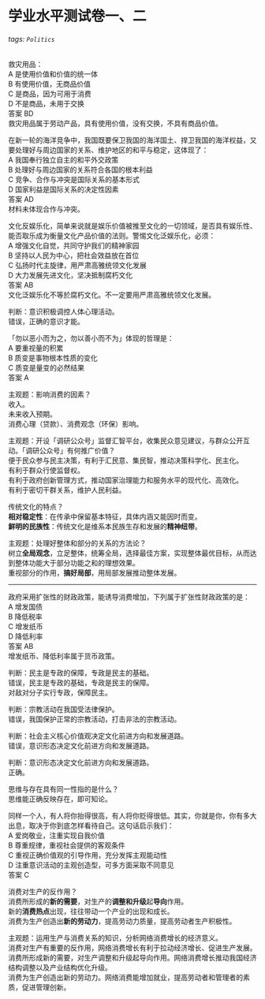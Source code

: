# 学业水平测试卷一、二

###### tags: `Politics`

救灾用品：  
A 是使用价值和价值的统一体  
B 有使用价值，无商品价值  
C 是商品，因为可用于消费  
D 不是商品，未用于交换  
答案 BD  
救灾用品属于劳动产品，具有使用价值，没有交换，不具有商品价值。

在新一轮的海洋竞争中，我国既要保卫我国的海洋国土、捍卫我国的海洋权益，又要处理好与周边国家的关系、维护地区的和平与稳定，这体现了：  
A 我国奉行独立自主的和平外交政策  
B 处理好与周边国家的关系符合各国的根本利益  
C 竞争、合作与冲突是国际关系的基本形式  
D 国家利益是国际关系的决定性因素  
答案 AD  
材料未体现合作与冲突。

文化反娱乐化，简单来说就是娱乐价值被推至文化的一切领域，是否具有娱乐性、能否取乐成为衡量文化产品价值的法则。警惕文化泛娱乐化，必须：  
A 增强文化自觉，共同守护我们的精神家园  
B 坚持以人民为中心，把社会效益放在首位  
C 弘扬时代主旋律，用严肃高雅统领文化发展  
D 大力发展先进文化，坚决抵制腐朽文化  
答案 AB  
文化泛娱乐化不等於腐朽文化。不一定要用严肃高雅统领文化发展。

判断：意识积极调控人体心理活动。  
错误，正确的意识才能。

「勿以恶小而为之，勿以善小而不为」体现的哲理是：  
A 要重视量的积累  
B 质变是事物根本性质的变化  
C 质变是量变的必然结果  
答案 A

主观题：影响消费的因素？  
收入。  
未来收入预期。  
消费心理（贷款）、消费观念（环保）影响。  

主观题：开设「调研公众号」监督汇智平台，收集民众意见建议，与群众公开互动。「调研公众号」有何推广价值？  
便于民众参与民主决策，有利于汇民意、集民智，推动决策科学化、民主化。  
有利于群众行使监督权。  
有利于政府创新管理方式，推动国家治理能力和服务水平的现代化、高效化。  
有利于密切干群关系，维护人民利益。

传统文化的特点？  
**相对稳定性**：在传承中保留基本特征，具体内涵又能因时而变。  
**鲜明的民族性**：传统文化是维系本民族生存和发展的**精神纽带**。

主观题：处理好整体和部分的关系的方法论？  
树立**全局观念**，立足整体，统筹全局，选择最佳方案，实现整体最优目标，从而达到整体功能大于部分功能之和的理想效果。  
重视部分的作用，**搞好局部**，用局部发展推动整体发展。

---

政府采用扩张性的财政政策，能诱导消费增加，下列属于扩张性财政政策的是：  
A 增发国债  
B 降低税率  
C 增发纸币  
D 降低利率  
答案 AB  
增发纸币、降低利率属于货币政策。

判断：民主是专政的保障，专政是民主的基础。  
错误，民主是专政的基础，专政是民主的保障。  
对敌对分子实行专政，保障民主。

判断：宗教活动在我国受法律保护。  
错误，我国保护正常的宗教活动，打击非法的宗教活动。

判断：社会主义核心价值观决定文化前进方向和发展道路。  
错误，意识形态决定文化前进方向和发展道路。

判断：意识形态决定文化前进方向和发展道路。  
正确。

思维与存在具有同一性指的是什么？  
思维能正确反映存在，即可知论。

同样一个人，有人将你抬得很高，有人将你贬得很低。其实，你就是你，你有多大出息，取决于你到底怎样看待自己。这句话启示我们：  
A 爱岗敬业，注重实现自我价值  
B 尊重规律，重视社会提供的客观条件  
C 重视正确价值观的引导作用，充分发挥主观能动性  
D 注重意识活动的主观创造型，可多方面采取不同意见  
答案 C

消费对生产的反作用？  
消费所形成的**新的需要**，对生产的**调整和升级**起**导向**作用。  
新的**消费热点**出现，往往带动一个产业的出现和成长。  
消费为生产创造出**新的劳动力**，提高劳动力质量，提高劳动者生产积极性。

主观题：运用生产与消费关系的知识，分析网络消费增长的经济意义。  
消费对生产有重要的反作用，网络消费增长有利于拉动经济增长、促进生产发展。  
消费所形成新的需要，对生产调整和升级起导向作用。网络消费增长推动我国经济结构调整以及产业结构优化升级。  
消费为生产创造出新的劳动力。网络消费能增加就业，提高劳动者和管理者的素质，促进管理创新。

